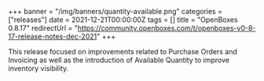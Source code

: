 +++
banner = "/img/banners/quantity-available.png"
categories = ["releases"]
date = 2021-12-21T00:00:00Z
tags = []
title = "OpenBoxes 0.8.17"
redirectUrl = "https://community.openboxes.com/t/openboxes-v0-8-17-release-notes-dec-2021"
+++

This release focused on improvements related to Purchase Orders 
and Invoicing as well as the introduction of Available Quantity to 
improve inventory visibility.


<!--more-->


